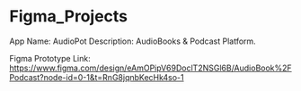 # Figma_Projects

  App Name: AudioPot
  Description: AudioBooks & Podcast Platform.

  Figma Prototype Link:
      https://www.figma.com/design/eAmOPipV69DoclT2NSGl6B/AudioBook%2FPodcast?node-id=0-1&t=RnG8jqnbKecHk4so-1
    
